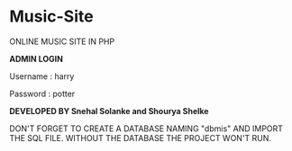# Music-Site
ONLINE MUSIC SITE IN PHP

**ADMIN LOGIN** 

Username : harry

Password : potter

**DEVELOPED BY Snehal Solanke and Shourya Shelke**

DON'T FORGET TO CREATE A DATABASE NAMING "dbmis" AND IMPORT THE SQL FILE.
WITHOUT THE DATABASE THE PROJECT WON'T RUN.
